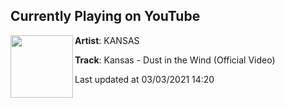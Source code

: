 ## Currently Playing on YouTube

[<img align="left" width="100" src="https://yt3.ggpht.com/ytc/AAUvwnjF67Mu_dT9zuqp66Kbh0HMAb1LUUAosZGpGigB=s48-c-k-c0x00ffffff-no-rj-mo">](https://www.youtube.com/channel/UC2wAI2YT-k29MpB3JZ8NEfQ)

**Artist**: KANSAS 

**Track**: Kansas - Dust in the Wind (Official Video)

Last updated at 03/03/2021 14:20
